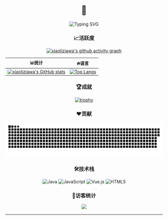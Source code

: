 # <div align="center">🌰</div>

<div align="center">

<img src="https://readme-typing-svg.herokuapp.com?font=Fira+Code&pause=1000&color=2F90F7&center=true&vCenter=true&width=435&lines=欢迎来到我的GitHub主页;Welcome+to+my+GitHub+profile" alt="Typing SVG" />

### 📈活跃度

[![xiaoliziawa's github activity graph](https://github-readme-activity-graph.vercel.app/graph?username=xiaoliziawa&theme=tokyo-night&bg_color=1A1B27&color=38BDAE&line=628FDA&point=FFFFFF&hide_border=true)](https://github.com/xiaoliziawa)

|📊统计|🔥语言|
|---|---|
|[![xiaoliziawa's GitHub stats](https://github-readme-stats.vercel.app/api?username=xiaoliziawa&show_icons=true&theme=tokyonight&hide_border=true)](https://github.com/xiaoliziawa)|[![Top Langs](https://github-readme-stats.vercel.app/api/top-langs/?username=xiaoliziawa&layout=compact&theme=tokyonight&hide_border=true)](https://github.com/xiaoliziawa)|

### 🏆成就
[![trophy](https://github-profile-trophy.vercel.app/?username=xiaoliziawa&theme=tokyonight&no-frame=true&row=1&column=6)](https://github.com/xiaoliziawa)

### ❤️贡献
<picture>
  <source media="(prefers-color-scheme: dark)" srcset="https://raw.githubusercontent.com/xiaoliziawa/xiaoliziawa/output/github-contribution-grid-snake-dark.svg" />
  <source media="(prefers-color-scheme: light)" srcset="https://raw.githubusercontent.com/xiaoliziawa/xiaoliziawa/output/github-contribution-grid-snake.svg" />
  <img alt="github-snake" src="https://raw.githubusercontent.com/xiaoliziawa/xiaoliziawa/output/github-contribution-grid-snake.svg" />
</picture>

### 🛠️技术栈
![Java](https://img.shields.io/badge/-Java-007396?style=for-the-badge&logo=java&logoColor=white)
![JavaScript](https://img.shields.io/badge/-JavaScript-F7DF1E?style=for-the-badge&logo=javascript&logoColor=black)
![Vue.js](https://img.shields.io/badge/-Vue.js-4FC08D?style=for-the-badge&logo=vue.js&logoColor=white)
![HTML5](https://img.shields.io/badge/-HTML5-E34F26?style=for-the-badge&logo=html5&logoColor=white)

### 👀访客统计
<img src="https://profile-counter.glitch.me/xiaoliziawa/count.svg" />

---
</div>